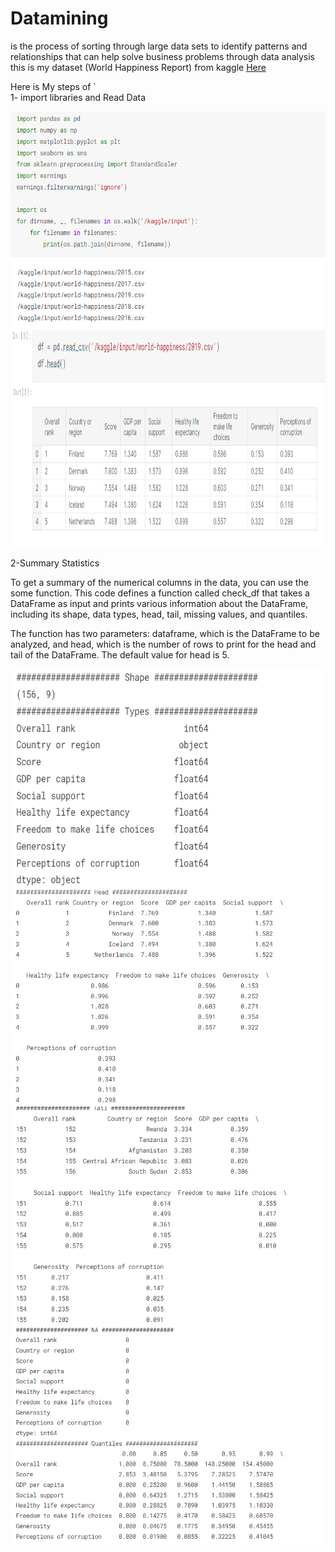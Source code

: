 # Datamining
is the process of sorting through large data sets to identify patterns and relationships that can help solve business problems through data analysis
this is my dataset (World Happiness Report) from kaggle
[Here](https://www.kaggle.com/datasets/unsdsn/world-happiness)


Here is My steps of `                                           
1- import libraries and Read Data

<center><img src="https://github.com/Sura5/Datamining/blob/main/Import%20libraries.png" align="center" height="350"></center>
<center><img src="https://github.com/Sura5/Datamining/blob/main/Read%20data.png" align="center" height="350"></center>


2-Summary Statistics

To get a summary of the numerical columns in the data, you can use the some function.
This code defines a function called check_df that takes a DataFrame as input and prints various information about the DataFrame, including its shape, data types, head, tail, missing values, and quantiles.

The function has two parameters: dataframe, which is the DataFrame to be analyzed, and head, which is the number of rows to print for the head and tail of the DataFrame. The default value for head is 5.

<center><img src="https://github.com/Sura5/Datamining/blob/main/statics%201.png" align="center" height="350"></center>
<center><img src="https://github.com/Sura5/Datamining/blob/main/Statics2.png" align="center" height="350"></center>
<center><img src="https://github.com/Sura5/Datamining/blob/main/Statics%203.png" align="center" height="350"></center>
<center><img src="https://github.com/Sura5/Datamining/blob/main/Statics4.png" align="center" height="350"></center>


